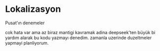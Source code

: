 # Lokalizasyon
Pusat'ın denemeler

cok hata var ama az biraz mantigi kavramak adina deepseek'ten büyük bi yardım alarak bu kodu yazmayı denedim. zamanla uzerinde duzeltmeler yapmayi planliyorum.

